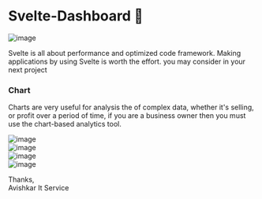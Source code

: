 # Svelte-Dashboard 🚀

![image](https://github.com/Avishkar-IT-Services/Svelte-Dashboard/assets/137886016/fd16739a-52cf-48b2-893f-ac18bdedbb57)

Svelte is all about performance and optimized code framework. Making applications by using Svelte is worth the effort. you may consider in your next project

### Chart
Charts are very useful for analysis the of complex data, whether it's selling, or profit over a period of time,   if you are a business owner then you must use the chart-based analytics tool.

![image](https://github.com/Avishkar-IT-Services/Svelte-Dashboard/assets/137886016/6096b3d7-2de3-40d1-b2ea-93b359fd44f6)
<br>
![image](https://github.com/Avishkar-IT-Services/Svelte-Dashboard/assets/137886016/6cc3ae22-651f-4e22-b637-012f1e14d780)
<br>
![image](https://github.com/Avishkar-IT-Services/Svelte-Dashboard/assets/137886016/2c885e6f-155c-42ce-9a9b-f4a0f876fb09)
<br>
![image](https://github.com/Avishkar-IT-Services/Svelte-Dashboard/assets/137886016/402b9739-cc12-4e58-8d48-ad7e9f14facf)

Thanks,<br>
Avishkar It Service

